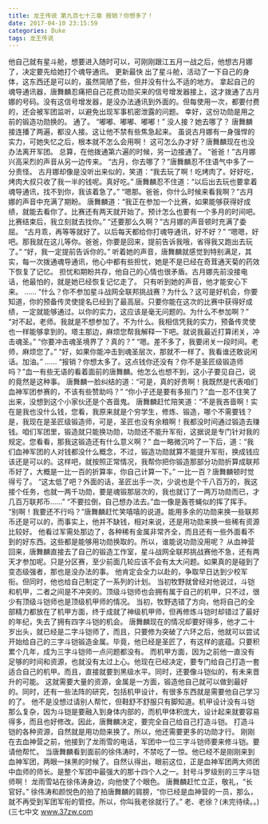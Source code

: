 ```yaml
---
title: 龙王传说 第九百七十三章 报销？你想多了！
date: 2017-04-10 23:15:59
categories: Duke
tags: 龙王传说
---
```


他自己就有星斗舱，想要进入随时可以，可刚刚跟江五月一战之后，他想古月娜了，决定要先给她打个魂导通讯。 更新最快
出了星斗舱，活动了一下自己的身体，这东西还是可以的，虽然简陋了些，但并没有什么不适的地方。
拿起自己的魂导通讯器，唐舞麟忍痛把自己花费功勋买来的信号增发器接上，这才拨通了古月娜的号码。没有这信号增发器，是没办法通讯到外面的。但每使用一次，都要付费的，还会被军团监听，以避免出现军事机密泄露的问题。
幸好，这份功勋是用之前的锻造功勋换的。
通了。
“嘟嘟、嘟嘟、嘟嘟！”
没人接？她去哪了？
唐舞麟接连播了两遍，都没人接。这让他不禁有些焦急起来。
虽说古月娜有一身强悍的实力，可她失忆之后，根本就不怎么会用啊！
这可怎么办才好？唐舞麟现在也没办法离开军团。
总算，在他拨通第六遍的时候，另一边接通了。
“爸爸！”古月娜兴高采烈的声音从另一边传来。
“古月，你去哪了？”唐舞麟忍不住语气中多了一分责怪。
古月娜却像是没听出来似的，笑道：“我去玩了啊！吃烤肉了。好好吃，烤肉大叔只收了我一半的钱呢。真好吃。”
唐舞麟忍不住道：“以后出去玩也要拿着魂导通讯，找不到你，我该着急了。”
“嗯那。爸爸，你什么时候来看我啊？”古月娜的声音中充满了期盼。
唐舞麟道：“我正在参加一个比赛，如果能够获得好成绩，就能去看你了。比赛还有两天就开始了。预计怎么也要有一个多月的时间吧。比赛结束后，我立刻就去找你。”
“还要那么久啊？”古月娜的声音顿时充满了委屈。
“古月乖，再等等就好了。以后每天都给你打魂导通讯，好不好？”
“嗯嗯，好吧。那我就在这儿等你。爸爸，你要是回来，提前告诉我哦，省得我又跑出去玩了。”
“好，我一定提前告诉你的。”
听着她的声音，唐舞麟就感觉到特别满足，其实，每一次拨通魂导通讯，他心中都有些担忧，她是不是已经在奇茸通天菊的药效下恢复了记忆。
担忧和期盼共存，他自己的心情也很矛盾。古月娜先前没接电话，他最怕的，就是她已经恢复记忆走了。
只有听到她的声音，他才能安心下来。
……
“什么？你不参加星斗战网全联邦挑战赛？为什么？这可是好机会，你要知道，你的预备传灵使提名已经到了最高层。只要你能在这次的比赛中获得好成绩，一定就能够通过。以你的实力，这应该是毫无问题的。为什么不参加啊？”
“对不起，老师。我就是不想参加了。不为什么。我相信凭我的实力，预备传灵使也一样能够拿到的。塔主那边，麻烦您帮我解释一下吧。就说我最近打算闭关，冲击魂圣。”
“你要冲击魂圣境界了？真的？”
“嗯。差不多了，我要闭关一段时间。老师，麻烦您了。”
“好，如果你能冲击到魂圣层次，那就不一样了。我看谁还敢说闲话。加油。”
……
“报销？你想太多了。这点钱你还没有？你不是圣匠级锻造师吗？”血一有些无语的看着面前的唐舞麟。他怎么也想不到，这小子要见自己，说的竟然是这种事。
唐舞麟一脸纠结的道：“可是，真的好贵啊！我既然是代表咱们血神军团参赛的，不该有些赞助吗？”
“你小子还是要有多抠门？”血一忍不住笑了出来，没想到这个小家伙还是个吝啬鬼。
唐舞麟赶忙陪笑道：“不是我吝啬啊！实在是我也没什么钱，您看，我原来就是个穷学生，修炼、锻造，哪个不需要钱？是，我现在是圣匠级锻造师，可是，圣匠也没有余粮啊！我都没时间通过锻造去赚钱。咱们军团里，锻造就只能换功勋，功勋还不能升军衔，这据说是专门针对我的规定。您看看，那我这锻造还有什么意义啊？”
血一略微沉吟了一下后，道：“我们血神军团的人对钱都没什么概念，不过，锻造功勋就算不能提升军衔，换成钱应该还是可以的。这样吧，就按照正常情况，我帮你把你锻造那部分功勋折算成联邦币好了，大概是一比一百的折算率，你自己计算一下。”
一比一百？唐舞麟顿时觉得亏了。
“这太低了吧？外面的话，圣匠出手一次，少说也是个千八百万的，我这接个任务，也就一两千功勋，要是魂锻那层次的，我也就订了一两万功勋而已，才几百万联邦币……”
“不要拉倒，自己想办法去。”血一像是轰苍蝇似的挥了挥手。
“别啊！我要还不行吗？”唐舞麟赶忙笑嘻嘻的说道。能用多余的功勋来换一些联邦币还是可以的，而事实上，他并不缺钱，相对来说，还是用功勋来换一些稀有资源比较好。
他看过军需处那边了，各种稀有金属非常齐全，而且还有一些外面看不到的好东西。这些都是能够用功勋换取的。所以，谁能说功勋没用呢？
从血神营回来，唐舞麟直接去了自己的锻造工作室，星斗战网全联邦挑战赛他不急，还有两天才参加呢。只是分区赛，至少前面几轮应该不会有太大问题。如果真的是碰到了变态级强者，那也是没办法的事。
他肯定会全力以赴的，争取早日达到少校军衔。但同时，他也给自己制定了一系列的计划。
当初牧野就曾经对他说过，斗铠和机甲，二者之间是不冲突的。顶级斗铠师也会拥有属于自己的机甲，只不过，很少有顶级斗铠师也是顶级机甲师的情况。
当初，牧野选错了方向，他将自己的全部精力都放在了机甲方面，终于成就了神级机甲师，但再修炼斗铠时却错过了最好的年纪，失去了拥有四字斗铠的机会。
唐舞麟现在的情况却要好得多，他才二十岁出头，就已经是二字斗铠师了，而且，只要修为突破了六环之后，他就可以尝试开始给自己的三字斗铠锻造金属。毕竟，他已经是圣匠了，有这样的底蕴。只要积累个几年，成为三字斗铠师一点问题都没有。
而机甲方面，因为之前他一直没有足够的时间和资源，也就没有太过上心。他现在已经决定，要专门给自己打造一套适合自己的机甲。而且，直接就要到黑级水平。同时，还要像斗铠似的，有未来晋升的可能。
这就需要大量的资源，金属是一方面，锻造他自己就可以做到最好的。同时，还有一些法阵的研究，包括机甲设计，有很多东西就是需要他自己学习的了。
他不是没想过请别人帮忙，但鞋舒不舒服只有脚知道。机甲设计没有斗铠那么复杂，因为斗铠是要融入到身体内部的，而机甲体积庞大，设计起来就要容易得多，而且也好修改。因此，唐舞麟决定，要完全自己给自己打造斗铠。
打造斗铠的各种资源，自然就是用功勋来换了。所以，他还需要更多的功勋才行。
刚刚在去血神营之前，他接到了龙雨雪的电话，军团中一位三字斗铠师要来修斗铠。要请他帮忙。
当唐舞麟看到面前的徐伟涛时，不禁吃了一惊。他已经不是刚刚来到血神军团，两眼一抹黑的时候了。自然认得出，眼前这位，正是血神军团两大师团中血师的师长。是整个军团中最强大的那十四个人之一。封号斗罗级别的三字斗铠师啊！
龙雨雪站在徐伟涛身边，向他使了个眼色。
唐舞麟赶忙立正，敬礼，“长官好。”
徐伟涛和颜悦色的拍了拍唐舞麟的肩膀，“你已经是血神营的一员，那么，就不再受到军团军衔的管控。所以，你叫我老徐就行了。”
老、老徐？(未完待续。。)
(三七中文 www.37zw.com